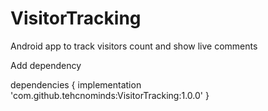 # VisitorTracking
Android app to track visitors count and show live comments


Add dependency

dependencies {
	        implementation 'com.github.tehcnominds:VisitorTracking:1.0.0'
	}
